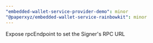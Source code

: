 ```yaml
---
"embedded-wallet-service-provider-demo": minor
"@paperxyz/embedded-wallet-service-rainbowkit": minor
---
```


Expose rpcEndpoint to set the Signer's RPC URL
